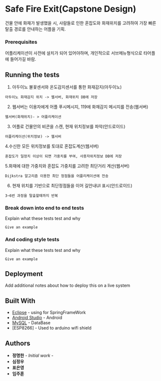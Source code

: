 # Safe Fire Exit(Capstone Design)
건물 안에 화재가 발생했을 시, 사람들로 인한 혼잡도와 화재위치를 고려하여 가장 빠른 탈출 경로를 안내하는 어플을 기획. 


### Prerequisites
어플리케이션이 사전에 설치가 되어 있어야하며, 개인적으로 서브메뉴형식으로 타어플에 들어가길 바람.


## Running the tests

1. 아두이노 불꽃센서와 온도감지센서를 통한 화재감지(아두이노)
```
아두이노 화재감지 위치 -> 웹서버, 화재위치 DB에 저장
```
2. 웹서버는 이용자에게 어플 푸시메시지, 119에 화재감지 메시지를 전송(웹서버)
```
웹서버(화재위치)- > 어플리케이션
```

3. 어플로 건물안의 비콘을 스캔, 현재 위치정보를 파악(안드로이드)
```
어플리케이션(위치정보) -> 웹서버
```
4.수신한 모든 위치정보를 토대로 혼잡도계산(웹서버)
```
혼잡도가 일정치 이상이 되면 가중치를 부여, 사용자위치정보 DB에 저장
```
5.화재에 대한 가중치와 혼잡도 가중치를 고려한 최단거리 계산(웹서버)
```
Dijkstra 알고리즘 이용한 최단 정점들을 어플리케이션에 전송
```
6. 현재 위치를 기반으로 최단정점들을 이어 길안내UI 표시(안드로이드)
```
3~6번 과정을 탈출할때까지 반복
```
### Break down into end to end tests

Explain what these tests test and why

```
Give an example
```

### And coding style tests

Explain what these tests test and why

```
Give an example
```

## Deployment

Add additional notes about how to deploy this on a live system

## Built With

* [Eclipse](https://www.eclipse.org/downloads/) - using for SpringFrameWork
* [Android Studio](https://www.eclipse.org/downloads/) - Android
* [MySQL](https://www.eclipse.org/downloads/) - DataBase
* [ESP8266] - Used to arduino wifi shield

## Authors

* **정명한** - *Initial work* -
* **심정우**
* **표은영**
* **임주훈**


